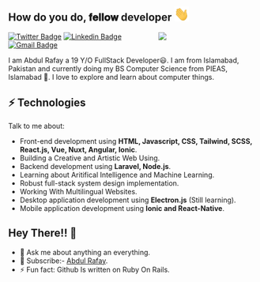 <h2>How do you do, 𝐟𝐞𝐥𝐥𝐨𝐰 developer <img src="https://raw.githubusercontent.com/ABSphreak/ABSphreak/master/gifs/Hi.gif" width="30px"></h2>

<img align='right' src='https://user-images.githubusercontent.com/5713670/87202985-820dcb80-c2b6-11ea-9f56-7ec461c497c3.gif' width='200"'>

[![Twitter Badge](https://img.shields.io/badge/-@rafayrty-1ca0f1?style=flat-square&labelColor=1ca0f1&logo=twitter&logoColor=white&link=https://twitter.com/rafayrty)](https://twitter.com/rafayrty) [![Linkedin Badge](https://img.shields.io/badge/-abdulrafay-blue?style=flat-square&logo=Linkedin&logoColor=white&link=https://www.linkedin.com/in/abdul-rafay-965742173/)](https://www.linkedin.com/in/abdul-rafay-965742173/) 
[![Gmail Badge](https://img.shields.io/badge/-abdulrafayrty@gmail.com-c14438?style=flat-square&logo=Gmail&logoColor=white&link=mailto:abdulrafayrty@gmail.com)](mailto:abdulrafayrty@gmail.com)

I am Abdul Rafay a 19 Y/O FullStack Developer😃. I am from Islamabad, Pakistan and currently doing my BS Computer Science from PIEAS, Islamabad 🕌. I love to explore and learn about computer things.
## ⚡ Technologies
Talk to me about:
- Front-end development using **HTML, Javascript, CSS, Tailwind, SCSS, React.js, Vue, Nuxt, Angular, Ionic**.
- Building a Creative and Artistic Web Using.
- Backend development using **Laravel, Node.js**.
- Learning about Aritifical Intelligence and Machine Learning.
- Robust full-stack system design implementation.
- Working With Multilingual Websites.
- Desktop application development using **Electron.js** (Still learning).
- Mobile application development using **Ionic and React-Native**.
## Hey There!! 🤔
- 💬 Ask me about anything an everything.
- 🔔 Subscribe:- [Abdul Rafay](https://www.youtube.com/channel/UCMIJqDasO3z_r98bjO726pQ).
- ⚡ Fun fact: Github Is written on Ruby On Rails.


